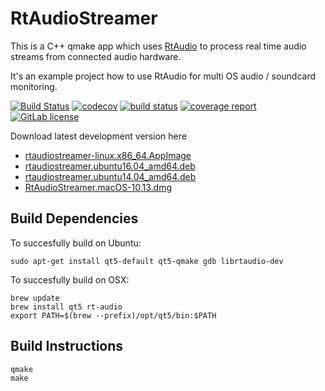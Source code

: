 # RtAudioStreamer

This is a C++ qmake app which uses [RtAudio](https://github.com/thestk/rtaudio) to process real time audio streams from connected audio hardware.

It's an example project how to use RtAudio for multi OS audio / soundcard monitoring.

[![Build Status](https://travis-ci.org/mxklb/rtaudiostreamer.svg?branch=master)](https://travis-ci.org/mxklb/rtaudiostreamer)
[![codecov](https://codecov.io/gl/mxklb/rtaudiostreamer/branch/master/graph/badge.svg)](https://codecov.io/gl/mxklb/rtaudiostreamer)
[![build status](https://gitlab.com/mxklb/rtaudiostreamer/badges/master/pipeline.svg)](https://gitlab.com/mxklb/rtaudiostreamer/commits/master)
[![coverage report](https://gitlab.com/mxklb/rtaudiostreamer/badges/master/coverage.svg)](https://gitlab.com/mxklb/rtaudiostreamer/builds/artifacts/master/download?job=debug_tests_coverage)
[![GitLab license](https://img.shields.io/badge/MIT-license-blue.svg)](https://gitlab.com/mxklb/rtaudiostreamer/blob/master/LICENSE)

Download latest development version here
- [rtaudiostreamer-linux.x86_64.AppImage](https://gitlab.com/mxklb/rtaudiostreamer/builds/artifacts/master/download?job=appimage_latest)
- [rtaudiostreamer.ubuntu16.04_amd64.deb](https://gitlab.com/mxklb/rtaudiostreamer/builds/artifacts/master/download?job=debian_xenial_latest)
- [rtaudiostreamer.ubuntu14.04_amd64.deb](https://gitlab.com/mxklb/rtaudiostreamer/builds/artifacts/master/download?job=debian_trusty_latest)
- [RtAudioStreamer.macOS-10.13.dmg](https://cdn.jsdelivr.net/gh/mxklb/rtaudiostreamer@osx-deploy/RtAudioStreamer.dmg)

## Build Dependencies
To succesfully build on Ubuntu:

    sudo apt-get install qt5-default qt5-qmake gdb librtaudio-dev

To succesfully build on OSX:

    brew update
    brew install qt5 rt-audio
    export PATH=$(brew --prefix)/opt/qt5/bin:$PATH

## Build Instructions

    qmake
    make

